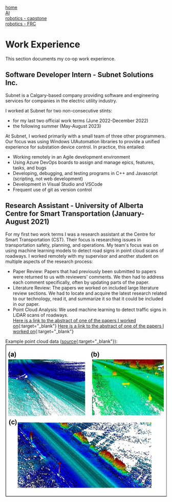 [home](README.md)  
[AI](ai.md)   
[robotics - capstone](capstone.md)  
[robotics - FRC](robotics.md)

# Work Experience
This section documents my co-op work experience.

## Software Developer Intern - Subnet Solutions Inc.

Subnet is a Calgary-based company providing software and engineering services for companies in the electric utility industry. 

I worked at Subnet for two non-consecutive stints: 
* for my last two official work terms (June 2022-December 2022)
* the following summer (May-August 2023)

At Subnet, I worked primarily with a small team of three other programmers. Our focus was using Windows UIAutomation libraries to provide a unified experience for substation device control. In practice, this entailed:  
* Working remotely in an Agile development environment
* Using Azure DevOps boards to assign and manage epics, features, tasks, and bugs
* Developing, debugging, and testing programs in C++ and Javascript (scripting, not web development)
* Development in Visual Studio and VSCode
* Frequent use of git as version control


## Research Assistant - University of Alberta Centre for Smart Transportation (January-August 2021)

For my first two work terms I was a research assistant at the Centre for Smart Transportation (CST). Their focus is researching issues in transportation safety, planning, and operations. My team's focus was on using machine learning models to detect road signs in point cloud scans of roadways. I worked remotely with my supervisor and another student on multiple aspects of the research process:

* Paper Review: Papers that had previously been submitted to papers were returned to us with reviewers' comments. We then had to address each comment specifically, often by updating parts of the paper.
* Literature Review: The papers we worked on included large literature review sections. We had to locate and acquire the latest research related to our technology, read it, and summarize it so that it could be included in our paper.
* Point Cloud Analysis: We used machine learning to detect traffic signs in LiDAR scans of roadways.  
[Here is a link to the abstract of one of the papers I worked on](https://doi.org/10.1080/15472450.2022.2074792){:target="_blank"}
[Here is a link to the abstract of one of the papers I worked on](https://doi.org/10.1080/15472450.2022.2074792){:target="_blank"}

Example point cloud data ([source](https://journals.sagepub.com/doi/pdf/10.1177/03611981211029934){:target="_blank"}):
![](pointcloud.png)
